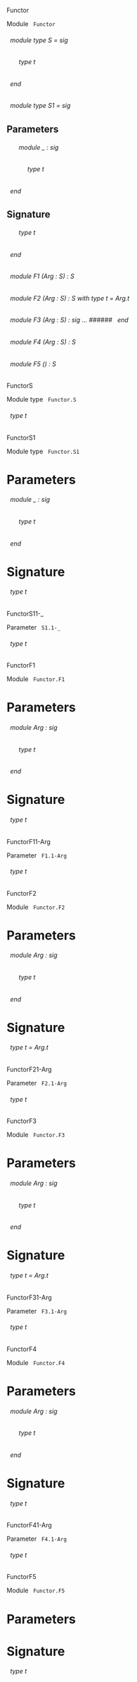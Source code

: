 Functor

 Module `` Functor`` 
<a id="module-type-S"></a>
###### &nbsp; module type S = sig

<a id="type-t"></a>
###### &nbsp; &nbsp; &nbsp; &nbsp;type t


###### &nbsp; end



<a id="module-type-S1"></a>
###### &nbsp; module type S1 = sig


## Parameters


<a id="argument-1-_"></a>
###### &nbsp; &nbsp; &nbsp; &nbsp;module _ : sig

<a id="type-t"></a>
###### &nbsp; &nbsp; &nbsp; &nbsp;&nbsp; &nbsp; &nbsp;type t


###### &nbsp; end




## Signature


<a id="type-t"></a>
###### &nbsp; &nbsp; &nbsp; &nbsp;type t


###### &nbsp; end



<a id="module-F1"></a>
###### &nbsp; module F1 (Arg : S) : S



<a id="module-F2"></a>
###### &nbsp; module F2 (Arg : S) : S with type t = Arg.t



<a id="module-F3"></a>
###### &nbsp; module F3 (Arg : S) : sig ... ###### &nbsp; end



<a id="module-F4"></a>
###### &nbsp; module F4 (Arg : S) : S



<a id="module-F5"></a>
###### &nbsp; module F5 () : S


FunctorS

 Module type `` Functor.S`` 
<a id="type-t"></a>
###### &nbsp; type t


FunctorS1

 Module type `` Functor.S1`` 

# Parameters


<a id="argument-1-_"></a>
###### &nbsp; module _ : sig

<a id="type-t"></a>
###### &nbsp; &nbsp; &nbsp; &nbsp;type t


###### &nbsp; end




# Signature


<a id="type-t"></a>
###### &nbsp; type t


FunctorS11-_

 Parameter `` S1.1-_`` 
<a id="type-t"></a>
###### &nbsp; type t


FunctorF1

 Module `` Functor.F1`` 

# Parameters


<a id="argument-1-Arg"></a>
###### &nbsp; module Arg : sig

<a id="type-t"></a>
###### &nbsp; &nbsp; &nbsp; &nbsp;type t


###### &nbsp; end




# Signature


<a id="type-t"></a>
###### &nbsp; type t


FunctorF11-Arg

 Parameter `` F1.1-Arg`` 
<a id="type-t"></a>
###### &nbsp; type t


FunctorF2

 Module `` Functor.F2`` 

# Parameters


<a id="argument-1-Arg"></a>
###### &nbsp; module Arg : sig

<a id="type-t"></a>
###### &nbsp; &nbsp; &nbsp; &nbsp;type t


###### &nbsp; end




# Signature


<a id="type-t"></a>
###### &nbsp; type t = Arg.t


FunctorF21-Arg

 Parameter `` F2.1-Arg`` 
<a id="type-t"></a>
###### &nbsp; type t


FunctorF3

 Module `` Functor.F3`` 

# Parameters


<a id="argument-1-Arg"></a>
###### &nbsp; module Arg : sig

<a id="type-t"></a>
###### &nbsp; &nbsp; &nbsp; &nbsp;type t


###### &nbsp; end




# Signature


<a id="type-t"></a>
###### &nbsp; type t = Arg.t


FunctorF31-Arg

 Parameter `` F3.1-Arg`` 
<a id="type-t"></a>
###### &nbsp; type t


FunctorF4

 Module `` Functor.F4`` 

# Parameters


<a id="argument-1-Arg"></a>
###### &nbsp; module Arg : sig

<a id="type-t"></a>
###### &nbsp; &nbsp; &nbsp; &nbsp;type t


###### &nbsp; end




# Signature


<a id="type-t"></a>
###### &nbsp; type t


FunctorF41-Arg

 Parameter `` F4.1-Arg`` 
<a id="type-t"></a>
###### &nbsp; type t


FunctorF5

 Module `` Functor.F5`` 

# Parameters



# Signature


<a id="type-t"></a>
###### &nbsp; type t

